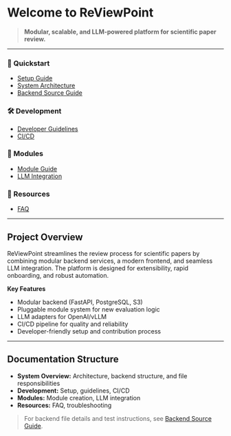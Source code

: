# Welcome to ReViewPoint

> **Modular, scalable, and LLM-powered platform for scientific paper review.**

---

<div class="grid cards">

<div class="card">
<h3>🚀 Quickstart</h3>
<ul>
  <li><a href="setup/">Setup Guide</a></li>
  <li><a href="architecture/">System Architecture</a></li>
  <li><a href="backend-source-guide/">Backend Source Guide</a></li>
</ul>
</div>

<div class="card">
<h3>🛠️ Development</h3>
<ul>
  <li><a href="dev-guidelines/">Developer Guidelines</a></li>
  <li><a href="ci-cd/">CI/CD</a></li>
</ul>
</div>

<div class="card">
<h3>🧩 Modules</h3>
<ul>
  <li><a href="module-guide/">Module Guide</a></li>
  <li><a href="llm-integration/">LLM Integration</a></li>
</ul>
</div>

<div class="card">
<h3>📖 Resources</h3>
<ul>
  <li><a href="faq/">FAQ</a></li>
</ul>
</div>

</div>

---

## Project Overview

ReViewPoint streamlines the review process for scientific papers by combining modular backend services, a modern frontend, and seamless LLM integration. The platform is designed for extensibility, rapid onboarding, and robust automation.

**Key Features**

- Modular backend (FastAPI, PostgreSQL, S3)
- Pluggable module system for new evaluation logic
- LLM adapters for OpenAI/vLLM
- CI/CD pipeline for quality and reliability
- Developer-friendly setup and contribution process

---

## Documentation Structure

- **System Overview:** Architecture, backend structure, and file responsibilities
- **Development:** Setup, guidelines, CI/CD
- **Modules:** Module creation, LLM integration
- **Resources:** FAQ, troubleshooting

> For backend file details and test instructions, see [Backend Source Guide](backend-source-guide.md).
